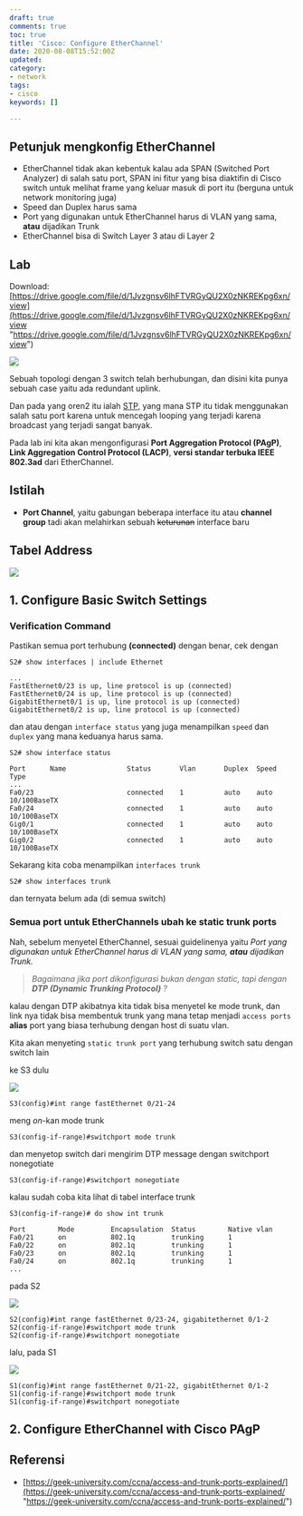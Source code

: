 ```yaml
---
draft: true
comments: true
toc: true
title: 'Cisco: Configure EtherChannel'
date: 2020-08-08T15:52:00Z
updated: 
category:
- network
tags:
- cisco
keywords: []

---
```

## Petunjuk mengkonfig EtherChannel

* EtherChannel tidak akan kebentuk kalau ada SPAN (Switched Port Analyzer) di salah satu port, SPAN ini fitur yang bisa diaktifin di Cisco switch untuk melihat frame yang keluar masuk di port itu (berguna untuk network monitoring juga)
* Speed dan Duplex harus sama
* Port yang digunakan untuk EtherChannel harus di VLAN yang sama, **atau** dijadikan Trunk
* EtherChannel bisa di Switch Layer 3 atau di Layer 2

## Lab

Download: [https://drive.google.com/file/d/1Jvzgnsv6lhFTVRGyQU2X0zNKREKpg6xn/view](https://drive.google.com/file/d/1Jvzgnsv6lhFTVRGyQU2X0zNKREKpg6xn/view "https://drive.google.com/file/d/1Jvzgnsv6lhFTVRGyQU2X0zNKREKpg6xn/view")

![](/images/screenshot-from-2020-08-09-13-48-41.png)

Sebuah topologi dengan 3 switch telah berhubungan, dan disini kita punya sebuah case yaitu ada redundant uplink. 

Dan pada yang oren2 itu ialah [STP](https://8log.netlify.app/2020/08/08/network/cisco-spanning-tree-protocol-stp/ "STP"), yang mana STP itu tidak menggunakan salah satu port karena untuk mencegah looping yang terjadi karena broadcast yang terjadi sangat banyak.

Pada lab ini kita akan mengonfigurasi **Port Aggregation Protocol (PAgP)**, **Link Aggregation Control Protocol (LACP)**, **versi standar terbuka IEEE 802.3ad** dari EtherChannel.

## Istilah

* **Port Channel**, yaitu gabungan beberapa interface itu atau **channel group** tadi akan melahirkan sebuah ~~keturunan~~ interface baru

## Tabel Address

![](/images/screenshot-from-2020-08-09-13-49-38.png)

## 1. Configure Basic Switch Settings

### Verification Command

Pastikan semua port terhubung **(connected)** dengan benar, cek dengan

    S2# show interfaces | include Ethernet
    
    ...
    FastEthernet0/23 is up, line protocol is up (connected)
    FastEthernet0/24 is up, line protocol is up (connected)
    GigabitEthernet0/1 is up, line protocol is up (connected)
    GigabitEthernet0/2 is up, line protocol is up (connected)

dan atau dengan `interface status` yang juga menampilkan `speed` dan `duplex` yang mana keduanya harus sama.

    S2# show interface status
    
    Port      Name               Status       Vlan       Duplex  Speed Type
    ...
    Fa0/23                       connected    1          auto    auto  10/100BaseTX
    Fa0/24                       connected    1          auto    auto  10/100BaseTX
    Gig0/1                       connected    1          auto    auto  10/100BaseTX
    Gig0/2                       connected    1          auto    auto  10/100BaseTX

Sekarang kita coba menampilkan `interfaces trunk`

    S2# show interfaces trunk

dan ternyata belum ada (di semua switch)

### Semua port untuk EtherChannels ubah ke static trunk ports

Nah, sebelum menyetel EtherChannel, sesuai guidelinenya yaitu _Port yang digunakan untuk EtherChannel harus di VLAN yang sama, **atau** dijadikan Trunk._

> _Bagaimana jika port dikonfigurasi bukan dengan static, tapi dengan **DTP (Dynamic Trunking Protocol)** ?_

kalau dengan DTP akibatnya kita tidak bisa menyetel ke mode trunk, dan link nya tidak bisa membentuk trunk yang mana tetap menjadi `access ports` **alias** port yang biasa terhubung dengan host di suatu vlan.

Kita akan menyeting `static trunk port` yang terhubung switch satu dengan switch lain

ke S3 dulu

![](/images/screenshot-from-2020-08-09-16-27-04.png)

    S3(config)#int range fastEthernet 0/21-24

meng _on_-kan mode trunk

    S3(config-if-range)#switchport mode trunk

dan menyetop switch dari mengirim DTP message dengan switchport nonegotiate

    S3(config-if-range)#switchport nonegotiate

kalau sudah coba kita lihat di tabel interface trunk

    S3(config-if-range)# do show int trunk
    
    Port        Mode         Encapsulation  Status        Native vlan
    Fa0/21      on           802.1q         trunking      1
    Fa0/22      on           802.1q         trunking      1
    Fa0/23      on           802.1q         trunking      1
    Fa0/24      on           802.1q         trunking      1
    ...

pada S2

![](/images/screenshot-from-2020-08-09-16-36-57.png)

    S2(config)#int range fastEthernet 0/23-24, gigabitethernet 0/1-2
    S2(config-if-range)#switchport mode trunk
    S2(config-if-range)#switchport nonegotiate

lalu, pada S1

![](/images/screenshot-from-2020-08-09-16-37-21.png)

    S1(config)#int range fastEthernet 0/21-22, gigabitEthernet 0/1-2
    S1(config-if-range)#switchport mode trunk
    S1(config-if-range)#switchport nonegotiate

## 2. Configure EtherChannel with Cisco PAgP

## Referensi

* [https://geek-university.com/ccna/access-and-trunk-ports-explained/](https://geek-university.com/ccna/access-and-trunk-ports-explained/ "https://geek-university.com/ccna/access-and-trunk-ports-explained/")